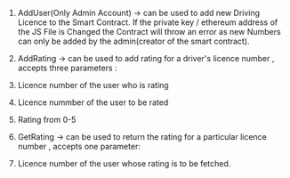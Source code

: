 1. AddUser(Only Admin Account)
-> can be used to add new Driving Licence to the Smart Contract. If the private key / ethereum address of the JS File is Changed the Contract will throw an error as new Numbers can only be added by the admin(creator of the smart contract).


2. AddRating
-> can be used to add rating for a driver's licence number , accepts three parameters :
1. Licence number of the user who is rating
2. Licence nummber of the user to be rated
3. Rating from 0-5

3. GetRating
-> can be used to return the rating for a particular licence number , accepts one parameter:
1. Licence number of the user whose rating is to be fetched.
